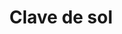 ---
title: Clave de sol
date: 
draft: false

# descripcion
description : Clave de sol

materials: Plata 925

color: Plateado

dimensions: 3cm

code: 01-01-0048

type: "Aros"

categories: []

price: $2.480,00

price_eftvo: $2.105,00

# Images
# first image will be shown in the product page
images:
  # - image: "images/path_to_image"
  # La ubicacion de las imagenes es imagenes/Aros/Aros.Colgantes/01-01-0048-clave-de-sol
  - image: "./images/aros/colgantes/01-01-0048-clave-de-sol_a.jpeg"
  - image: "./images/aros/colgantes/01-01-0048-clave-de-sol_b.jpeg"
---